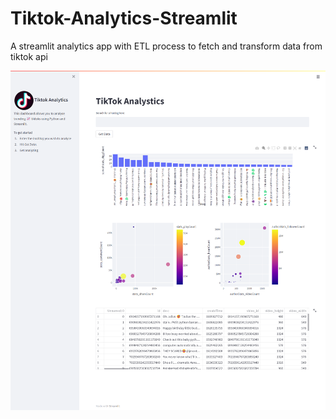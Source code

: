 # Tiktok-Analytics-Streamlit
A streamlit analytics app with ETL process to fetch and transform data from tiktok api

![alt text](https://github.com/Nabajyoti4/Tiktok-Analytics-Streamlit/blob/main/APP_IMAGE.png)


